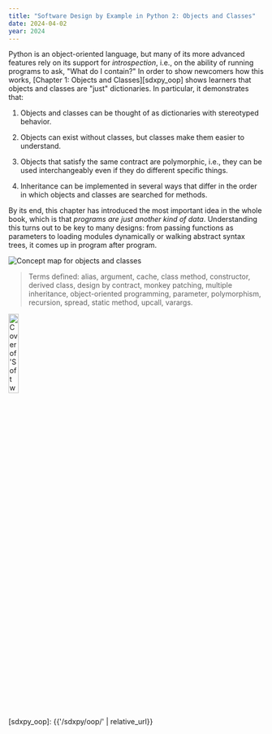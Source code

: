 ```yaml
---
title: "Software Design by Example in Python 2: Objects and Classes"
date: 2024-04-02
year: 2024
---
```


Python is an object-oriented language,
but many of its more advanced features rely on its support for *introspection*,
i.e.,
on the ability of running programs to ask,
"What do I contain?"
In order to show newcomers how this works,
[Chapter 1: Objects and Classes][sdxpy_oop]
shows learners that objects and classes are "just" dictionaries.
In particular,
it demonstrates that:

1.  Objects and classes can be thought of as dictionaries with stereotyped behavior.

2.  Objects can exist without classes, but classes make them easier to understand.

3.  Objects that satisfy the same contract are polymorphic,
    i.e.,
    they can be used interchangeably even if they do different specific things.

4.  Inheritance can be implemented in several ways
    that differ in the order in which objects and classes are searched for methods.

By its end,
this chapter has introduced the most important idea in the whole book,
which is that *programs are just another kind of data*.
Understanding this turns out to be key to many designs:
from passing functions as parameters
to loading modules dynamically or walking abstract syntax trees,
it comes up in program after program.

<img class="centered" src="{{'/sdxpy/oop/concept_map.svg' | relative_url}}" alt="Concept map for objects and classes"/>

> Terms defined: alias, argument, cache, class method, constructor, derived class, design by contract, monkey patching, multiple inheritance, object-oriented programming, parameter, polymorphism, recursion, spread, static method, upcall, varargs.

<a href="https://www.routledge.com/Software-Design-by-Example-A-Tool-Based-Introduction-with-Python/Wilson/p/book/9781032725215"><img src="{{'/sdxpy/sdxpy-cover.png' | relative_url}}" alt="Cover of 'Software Design by Example'" width="20%" class="centered">
</a>

[sdxpy_oop]: {{'/sdxpy/oop/' | relative_url}}
